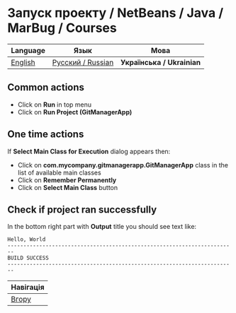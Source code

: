 # Запуск проекту / NetBeans / Java / MarBug / Courses

| Language | Язык | Мова |
| -------- | ---- | ---- |
| [English](README.md) | [Русский / Russian](README.ru.md) | **Українська / Ukrainian** |

## Common actions ##

* Click on **Run** in top menu
* Click on **Run Project (GitManagerApp)**

## One time actions ##

If **Select Main Class for Execution** dialog appears then:

* Click on **com.mycompany.gitmanagerapp.GitManagerApp** class in the list of available main classes
* Click on **Remember Permanently**
* Click on **Select Main Class** button

## Check if project ran successfully ##

In the bottom right part with **Output** title you should see text like:

    Hello, World
    ------------------------------------------------------------------------
    BUILD SUCCESS
    ------------------------------------------------------------------------

| Навігація                |
| ------------------------ |
| [Вгору](../README.uk.md) |
